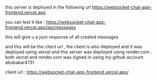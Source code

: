this server is deployed in the following url
https://websocket-chat-app-frontend.vercel.app

you can test it like :
https://websocket-chat-app-frontend.vercel.app/api/messages

this will give u a json response of all created messages

and this will be the client url , the client is also deployed and it was deployed using vercel
and this server was deployed using render.com . both vercel and render.com was signed in using my
github account abubakar4731

client url : https://websocket-chat-app-frontend.vercel.app/